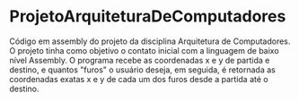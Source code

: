 # ProjetoArquiteturaDeComputadores
Código em assembly do projeto da disciplina Arquitetura de Computadores. 
O projeto tinha como objetivo o contato inicial com a linguagem de baixo nível Assembly. O programa recebe as coordenadas x e y de partida e destino, e quantos "furos" o usuário deseja, em seguida, é retornada as coordenadas exatas x e y de cada um dos furos desde a partida até o destino.
